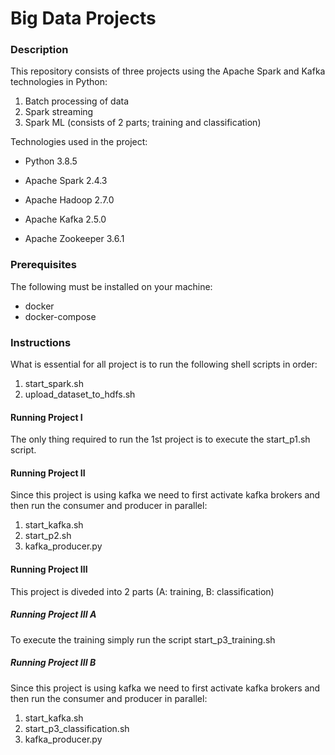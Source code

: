 # Big Data Projects

### Description
This repository consists of three projects using the Apache Spark and Kafka technologies in Python:
1. Batch processing of data
2. Spark streaming
3. Spark ML (consists of 2 parts; training and classification)

Technologies used in the project:
* Python 3.8.5

* Apache Spark 2.4.3

* Apache Hadoop 2.7.0

* Apache Kafka 2.5.0

* Apache Zookeeper 3.6.1

### Prerequisites

The following must be installed on your machine:

* docker
* docker-compose

### Instructions

What is essential for all project is to run the following shell scripts in order:

1. start_spark.sh
2. upload_dataset_to_hdfs.sh

#### Running Project I

The only thing required to run the 1st project is to execute the start_p1.sh script.

#### Running Project II

Since this project is using kafka we need to first activate kafka brokers and then run the consumer and producer in parallel:

1. start_kafka.sh
2. start_p2.sh
3. kafka_producer.py

#### Running Project III

This project is diveded into 2 parts (A: training, B: classification)

##### Running Project III A

To execute the training simply run the script start_p3_training.sh

##### Running Project III B

Since this project is using kafka we need to first activate kafka brokers and then run the consumer and producer in parallel:

1. start_kafka.sh
2. start_p3_classification.sh
3. kafka_producer.py

